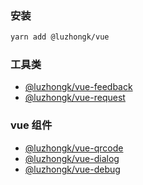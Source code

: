 ### 安装

```bash
yarn add @luzhongk/vue
```

### 工具类

- [@luzhongk/vue-feedback](./vue-feedback)
- [@luzhongk/vue-request](./vue-request)

### vue 组件

- [@luzhongk/vue-qrcode](./vue-qrcode)
- [@luzhongk/vue-dialog](./vue-dialog)
- [@luzhongk/vue-debug](./vue-debug)
